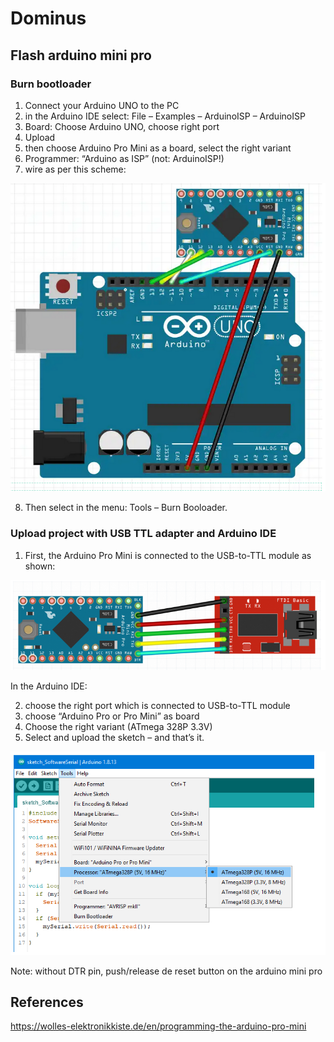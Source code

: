 # Dominus


## Flash arduino mini pro

### Burn bootloader

1. Connect your Arduino UNO to the PC
2. in the Arduino IDE select: File – Examples – ArduinoISP – ArduinoISP
3. Board: Choose Arduino UNO, choose right port
4. Upload
5. then choose Arduino Pro Mini as a board, select the right variant
6. Programmer: “Arduino as ISP” (not: ArduinoISP!)
7. wire as per this scheme:

![mini pro](doc/mini_pro.png)

8. Then select in the menu: Tools – Burn Booloader.

### Upload project with USB TTL adapter and Arduino IDE

1. First, the Arduino Pro Mini is connected to the USB-to-TTL module as shown:

![mini pro](doc/mini_pro_0.png)

In the Arduino IDE:

2. choose the right port which is connected to USB-to-TTL module
3. choose “Arduino Pro or Pro Mini” as board
4. Choose the right variant (ATmega 328P 3.3V)
5. Select and upload the sketch – and that’s it.

![mini pro](doc/mini_pro_1.png)

Note: without DTR pin, push/release de reset button on the arduino mini pro

## References

https://wolles-elektronikkiste.de/en/programming-the-arduino-pro-mini
